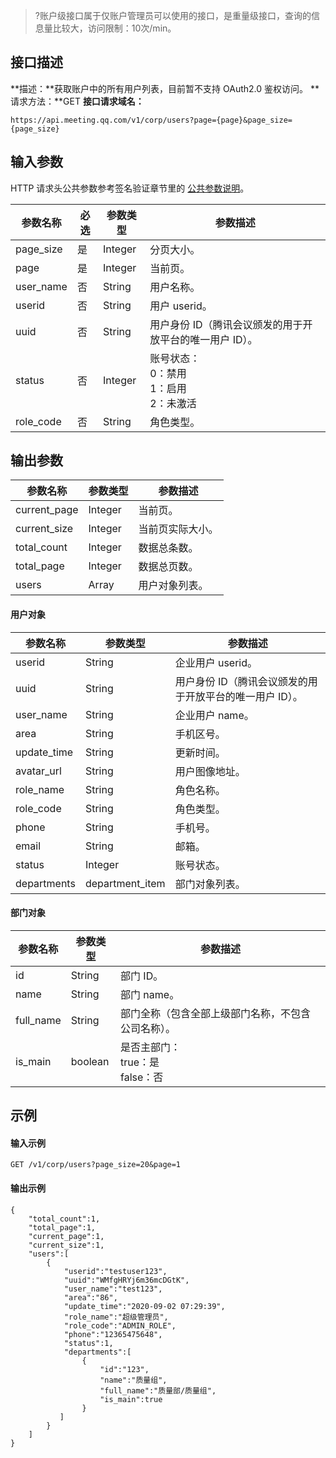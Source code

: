 >?账户级接口属于仅账户管理员可以使用的接口，是重量级接口，查询的信息量比较大，访问限制：10次/min。
## 接口描述
**描述：**获取账户中的所有用户列表，目前暂不支持 OAuth2.0 鉴权访问。
**请求方法：**GET
**接口请求域名：**
```plaintext
https://api.meeting.qq.com/v1/corp/users?page={page}&page_size={page_size}
```

## 输入参数
HTTP 请求头公共参数参考签名验证章节里的 [公共参数说明](https://cloud.tencent.com/document/product/1095/42413#.E5.85.AC.E5.85.B1.E5.8F.82.E6.95.B0)。

| 参数名称  | 必选 | 参数类型 | 参数描述                              |
| --------- | ---- | -------- | ------------------------------------- |
| page_size | 是   | Integer  | 分页大小。                              |
| page      | 是   | Integer  | 当前页。                                |
| user_name | 否   | String   | 用户名称。                              |
| userid    | 否   | String   | 用户 userid。                            |
| uuid    | 否   | String   | 用户身份 ID（腾讯会议颁发的用于开放平台的唯一用户 ID）。                          |
| status    | 否   | Integer  | 账号状态：<br>0：禁用<br>1：启用<br>2：未激活 |
| role_code | 否   | String   | 角色类型。                              |


## 输出参数

| 参数名称     | 参数类型                                                     | 参数描述       |
| ------------ | ------------------------------------------------------------ | -------------- |
| current_page | Integer                                                      | 当前页。         |
| current_size | Integer                                                      | 当前页实际大小。 |
| total_count  | Integer                                                      | 数据总条数。     |
| total_page   | Integer                                                      | 数据总页数。     |
| users        | Array | 用户对象列表。   |

#### 用户对象


| 参数名称    |参数类型        | 参数描述       |
| ----------- | --------------- | -------------- |
| userid      | String          | 企业用户 userid。 |
| uuid    | String   | 用户身份 ID（腾讯会议颁发的用于开放平台的唯一用户 ID）。                          |
| user_name   |  String          | 企业用户 name。   |
| area        |  String          | 手机区号。       |
| update_time |  String          | 更新时间。       |
| avatar_url  |  String          | 用户图像地址。   |
| role_name   |  String          | 角色名称。       |
| role_code   | String          | 角色类型。       |
| phone       | String          | 手机号。         |
| email       |  String          | 邮箱。           |
| status      |  Integer         | 账号状态。       |
| departments | department_item | 部门对象列表。   |

#### 部门对象

| 参数名称  |  参数类型 | 参数描述                                       |
| --------- | -------- | ---------------------------------------------- |
| id        |String   | 部门 ID。                                        |
| name      | String   | 部门 name。                                       |
| full_name | String   | 部门全称（包含全部上级部门名称，不包含公司名称）。 |
| is_main   |  boolean  | 是否主部门：<br>true：是 <br>false：否                      |




## 示例
#### 输入示例

```plaintext
GET /v1/corp/users?page_size=20&page=1
```

#### 输出示例 
```plaintext
{
    "total_count":1,
    "total_page":1,
    "current_page":1,
    "current_size":1,
    "users":[
        {
            "userid":"testuser123",
            "uuid":"WMfgHRYj6m36mcDGtK",
            "user_name":"test123",
            "area":"86",
            "update_time":"2020-09-02 07:29:39",
            "role_name":"超级管理员",
            "role_code":"ADMIN_ROLE",
            "phone":"12365475648",
            "status":1,
            "departments":[
                {
                    "id":"123",
                    "name":"质量组",
                    "full_name":"质量部/质量组",
                    "is_main":true
                }
           ]
        }
    ]
}

```



